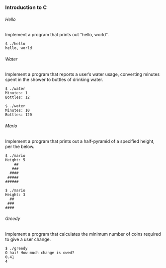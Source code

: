 ### Introduction to C

###### Hello
Implement a program that prints out "hello, world".
```
$ ./hello
hello, world
```

###### Water
Implement a program that reports a user’s water usage, converting minutes spent in the shower to bottles of drinking water.
```
$ ./water
Minutes: 1
Bottles: 12

$ ./water
Minutes: 10
Bottles: 120
```

###### Mario
Implement a program that prints out a half-pyramid of a specified height, per the below.
```
$ ./mario
Height: 5
    ##
   ###
  ####
 #####
######

$ ./mario
Height: 3
  ##
 ###
####
```
###### Greedy
Implement a program that calculates the minimum number of coins required to give a user change.
```
$ ./greedy
O hai! How much change is owed?
0.41
4
```
